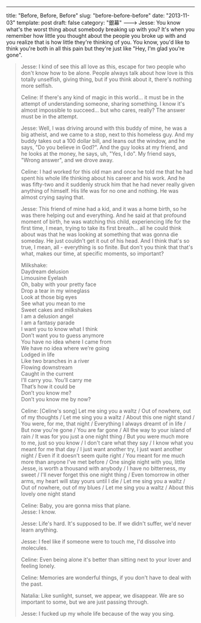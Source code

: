 ---

title: "Before, Before, Before"
slug: "before-before-before"
date: "2013-11-03"
template: post
draft: false
category: "銀幕"
---> Jesse: You know what's the worst thing about somebody breaking up with you? It's when you remember how little you thought about the people you broke up with and you realize that is how little they're thinking of you. You know, you'd like to think you're both in all this pain but they're just like "Hey, I'm glad you're gone".

> Jesse: I kind of see this all love as this, escape for two people who don't know how to be alone. People always talk about how love is this totally unselfish, giving thing, but if you think about it, there's nothing more selfish.
>
> Celine: If there's any kind of magic in this world... it must be in the attempt of understanding someone, sharing something. I know it's almost impossible to succeed... but who cares, really? The answer must be in the attempt.
>
> Jesse: Well, I was driving around with this buddy of mine, he was a big atheist, and we came to a stop, next to this homeless guy. And my buddy takes out a 100 dollar bill, and leans out the window, and he says, "Do you believe in God?". And the guy looks at my friend, and he looks at the money, he says, uh, "Yes, I do". My friend says, "Wrong answer", and we drove away.
>
> Celine: I had worked for this old man and once he told me that he had spent his whole life thinking about his career and his work. And he was fifty-two and it suddenly struck him that he had never really given anything of himself. His life was for no one and nothing. He was almost crying saying that.
>
> Jesse: This friend of mine had a kid, and it was a home birth, so he was there helping out and everything. And he said at that profound moment of birth, he was watching this child, experiencing life for the first time, I mean, trying to take its first breath... all he could think about was that he was looking at something that was gonna die someday. He just couldn't get it out of his head. And I think that's so true, I mean, all - everything is so finite. But don't you think that that's what, makes our time, at specific moments, so important?
>
> Milkshake:  
> Daydream delusion  
> Limousine Eyelash  
> Oh, baby with your pretty face  
> Drop a tear in my wineglass  
> Look at those big eyes  
> See what you mean to me  
> Sweet cakes and milkshakes  
> I am a delusion angel  
> I am a fantasy parade  
> I want you to know what I think  
> Don’t want you to guess anymore  
> You have no idea where I came from  
> We have no idea where we’re going  
> Lodged in life  
> Like two branches in a river  
> Flowing downstream  
> Caught in the current  
> I’ll carry you. You’ll carry me  
> That’s how it could be  
> Don’t you know me?  
> Don’t you know me by now?
>
> Celine: \[Celine's song\] Let me sing you a waltz / Out of nowhere, out of my thoughts / Let me sing you a waltz / About this one night stand / You were, for me, that night / Everything I always dreamt of in life / But now you're gone / You are far gone / All the way to your island of rain / It was for you just a one night thing / But you were much more to me, just so you know / I don't care what they say / I know what you meant for me that day / I just want another try, I just want another night / Even if it doesn't seem quite right / You meant for me much more than anyone I've met before / One single night with you, little Jesse, is worth a thousand with anybody / I have no bitterness, my sweet / I'll never forget this one night thing / Even tomorrow in other arms, my heart will stay yours until I die / Let me sing you a waltz / Out of nowhere, out of my blues / Let me sing you a waltz / About this lovely one night stand
>
> Celine: Baby, you are gonna miss that plane.  
> Jesse: I know.
>
> Jesse: Life's hard. It's supposed to be. If we didn't suffer, we'd never learn anything.
>
> Jesse: I feel like if someone were to touch me, I'd dissolve into molecules.
>
> Celine: Even being alone it's better than sitting next to your lover and feeling lonely.
>
> Celine: Memories are wonderful things, if you don't have to deal with the past.
>
> Natalia: Like sunlight, sunset, we appear, we disappear. We are so important to some, but we are just passing through.
>
> Jesse: I fucked up my whole life because of the way you sing.
